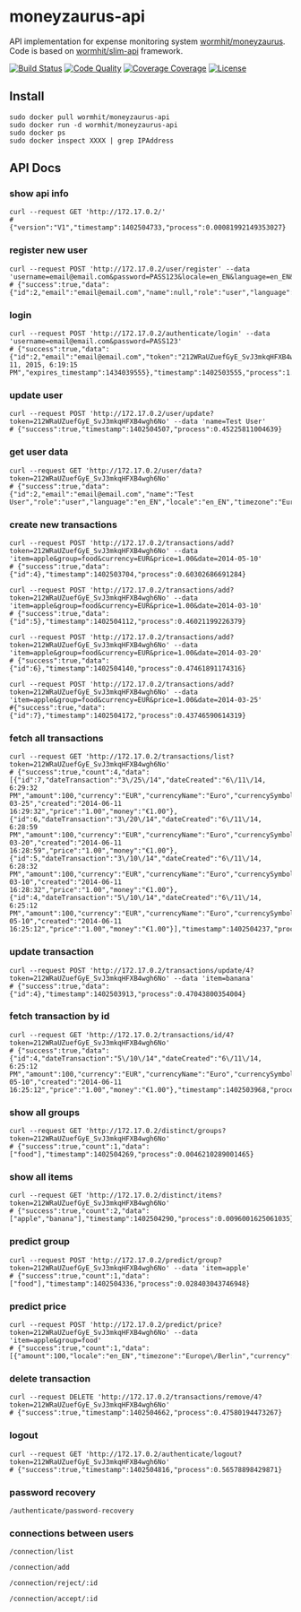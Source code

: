 moneyzaurus-api
===============

API implementation for expense monitoring system [wormhit/moneyzaurus][1].
Code is based on [wormhit/slim-api][2] framework.

[![Build Status](https://travis-ci.org/wormhit/moneyzaurus-api.png?branch=master)](https://travis-ci.org/wormhit/moneyzaurus-api) [![Code Quality](https://scrutinizer-ci.com/g/wormhit/moneyzaurus-api/badges/quality-score.png?b=master)](https://scrutinizer-ci.com/g/wormhit/moneyzaurus-api/) [![Coverage Coverage](https://coveralls.io/repos/wormhit/moneyzaurus-api/badge.png?branch=master)](https://coveralls.io/r/wormhit/moneyzaurus-api?branch=master) [![License](https://poser.pugx.org/wormhit/slim-api/license.png)](https://packagist.org/packages/wormhit/slim-api)


Install
-----------------

```
sudo docker pull wormhit/moneyzaurus-api
sudo docker run -d wormhit/moneyzaurus-api
sudo docker ps
sudo docker inspect XXXX | grep IPAddress
```

API Docs
-----------------

### show api info
```
curl --request GET 'http://172.17.0.2/'
# {"version":"V1","timestamp":1402504733,"process":0.00081992149353027}
```

### register new user
```
curl --request POST 'http://172.17.0.2/user/register' --data 'username=email@email.com&password=PASS123&locale=en_EN&language=en_EN&timezone=Europe/Berlin'
# {"success":true,"data":{"id":2,"email":"email@email.com","name":null,"role":"user","language":"en_EN","locale":"en_EN","timezone":"Europe\/Berlin","state":1},"timestamp":1402503495,"process":1.6391539573669}
```

### login
```
curl --request POST 'http://172.17.0.2/authenticate/login' --data 'username=email@email.com&password=PASS123'
# {"success":true,"data":{"id":2,"email":"email@email.com","token":"212WRaUZuefGyE_SvJ3mkqHFXB4wgh6No","expires":"Jun 11, 2015, 6:19:15 PM","expires_timestamp":1434039555},"timestamp":1402503555,"process":1.6310708522797}
```

### update user
```
curl --request POST 'http://172.17.0.2/user/update?token=212WRaUZuefGyE_SvJ3mkqHFXB4wgh6No' --data 'name=Test User'
# {"success":true,"timestamp":1402504507,"process":0.45225811004639}
```

### get user data
```
curl --request GET 'http://172.17.0.2/user/data?token=212WRaUZuefGyE_SvJ3mkqHFXB4wgh6No'
# {"success":true,"data":{"id":2,"email":"email@email.com","name":"Test User","role":"user","language":"en_EN","locale":"en_EN","timezone":"Europe\/Berlin","state":1},"timestamp":1402504528,"process":0.00076603889465332}
```

### create new transactions
```
curl --request POST 'http://172.17.0.2/transactions/add?token=212WRaUZuefGyE_SvJ3mkqHFXB4wgh6No' --data 'item=apple&group=food&currency=EUR&price=1.00&date=2014-05-10'
# {"success":true,"data":{"id":4},"timestamp":1402503704,"process":0.60302686691284}

curl --request POST 'http://172.17.0.2/transactions/add?token=212WRaUZuefGyE_SvJ3mkqHFXB4wgh6No' --data 'item=apple&group=food&currency=EUR&price=1.00&date=2014-03-10'
# {"success":true,"data":{"id":5},"timestamp":1402504112,"process":0.46021199226379}

curl --request POST 'http://172.17.0.2/transactions/add?token=212WRaUZuefGyE_SvJ3mkqHFXB4wgh6No' --data 'item=apple&group=food&currency=EUR&price=1.00&date=2014-03-20'
# {"success":true,"data":{"id":6},"timestamp":1402504140,"process":0.47461891174316}

curl --request POST 'http://172.17.0.2/transactions/add?token=212WRaUZuefGyE_SvJ3mkqHFXB4wgh6No' --data 'item=apple&group=food&currency=EUR&price=1.00&date=2014-03-25'
#{"success":true,"data":{"id":7},"timestamp":1402504172,"process":0.43746590614319}
```

### fetch all transactions
```
curl --request GET 'http://172.17.0.2/transactions/list?token=212WRaUZuefGyE_SvJ3mkqHFXB4wgh6No'
# {"success":true,"count":4,"data":[{"id":7,"dateTransaction":"3\/25\/14","dateCreated":"6\/11\/14, 6:29:32 PM","amount":100,"currency":"EUR","currencyName":"Euro","currencySymbol":"€","email":"email@email.com","role":"user","userId":2,"locale":"en_EN","timezone":"Europe\/Berlin","userName":null,"itemName":"apple","itemId":2,"groupName":"food","groupId":2,"date":"2014-03-25","created":"2014-06-11 16:29:32","price":"1.00","money":"€1.00"},{"id":6,"dateTransaction":"3\/20\/14","dateCreated":"6\/11\/14, 6:28:59 PM","amount":100,"currency":"EUR","currencyName":"Euro","currencySymbol":"€","email":"email@email.com","role":"user","userId":2,"locale":"en_EN","timezone":"Europe\/Berlin","userName":null,"itemName":"apple","itemId":2,"groupName":"food","groupId":2,"date":"2014-03-20","created":"2014-06-11 16:28:59","price":"1.00","money":"€1.00"},{"id":5,"dateTransaction":"3\/10\/14","dateCreated":"6\/11\/14, 6:28:32 PM","amount":100,"currency":"EUR","currencyName":"Euro","currencySymbol":"€","email":"email@email.com","role":"user","userId":2,"locale":"en_EN","timezone":"Europe\/Berlin","userName":null,"itemName":"apple","itemId":2,"groupName":"food","groupId":2,"date":"2014-03-10","created":"2014-06-11 16:28:32","price":"1.00","money":"€1.00"},{"id":4,"dateTransaction":"5\/10\/14","dateCreated":"6\/11\/14, 6:25:12 PM","amount":100,"currency":"EUR","currencyName":"Euro","currencySymbol":"€","email":"email@email.com","role":"user","userId":2,"locale":"en_EN","timezone":"Europe\/Berlin","userName":null,"itemName":"banana","itemId":3,"groupName":"food","groupId":3,"date":"2014-05-10","created":"2014-06-11 16:25:12","price":"1.00","money":"€1.00"}],"timestamp":1402504237,"process":0.02446985244751}
```

### update transaction
```
curl --request POST 'http://172.17.0.2/transactions/update/4?token=212WRaUZuefGyE_SvJ3mkqHFXB4wgh6No' --data 'item=banana'
# {"success":true,"data":{"id":4},"timestamp":1402503913,"process":0.47043800354004}
```

### fetch transaction by id
```
curl --request GET 'http://172.17.0.2/transactions/id/4?token=212WRaUZuefGyE_SvJ3mkqHFXB4wgh6No'
# {"success":true,"data":{"id":4,"dateTransaction":"5\/10\/14","dateCreated":"6\/11\/14, 6:25:12 PM","amount":100,"currency":"EUR","currencyName":"Euro","currencySymbol":"€","email":"email@email.com","role":"user","userId":2,"locale":"en_EN","timezone":"Europe\/Berlin","userName":null,"itemName":"banana","itemId":3,"groupName":"food","groupId":2,"date":"2014-05-10","created":"2014-06-11 16:25:12","price":"1.00","money":"€1.00"},"timestamp":1402503968,"process":0.02384614944458}
```

### show all groups
```
curl --request GET 'http://172.17.0.2/distinct/groups?token=212WRaUZuefGyE_SvJ3mkqHFXB4wgh6No'
# {"success":true,"count":1,"data":["food"],"timestamp":1402504269,"process":0.0046210289001465}
```

### show all items
```
curl --request GET 'http://172.17.0.2/distinct/items?token=212WRaUZuefGyE_SvJ3mkqHFXB4wgh6No'
# {"success":true,"count":2,"data":["apple","banana"],"timestamp":1402504290,"process":0.0096001625061035}
```

### predict group
```
curl --request POST 'http://172.17.0.2/predict/group?token=212WRaUZuefGyE_SvJ3mkqHFXB4wgh6No' --data 'item=apple'
# {"success":true,"count":1,"data":["food"],"timestamp":1402504336,"process":0.028403043746948}
```

### predict price
```
curl --request POST 'http://172.17.0.2/predict/price?token=212WRaUZuefGyE_SvJ3mkqHFXB4wgh6No' --data 'item=apple&group=food'
# {"success":true,"count":1,"data":[{"amount":100,"locale":"en_EN","timezone":"Europe\/Berlin","currency":"EUR","currencyName":"Euro","currencySymbol":"€","usedCount":"3","price":"1.00","money":"€1.00"}],"timestamp":1402504365,"process":0.021919965744019}
```

### delete transaction
```
curl --request DELETE 'http://172.17.0.2/transactions/remove/4?token=212WRaUZuefGyE_SvJ3mkqHFXB4wgh6No'
# {"success":true,"timestamp":1402504662,"process":0.47580194473267}
```

### logout
```
curl --request GET 'http://172.17.0.2/authenticate/logout?token=212WRaUZuefGyE_SvJ3mkqHFXB4wgh6No'
# {"success":true,"timestamp":1402504816,"process":0.56578898429871}
```

### password recovery
```
/authenticate/password-recovery
```

### connections between users
```
/connection/list
```

```
/connection/add
```

```
/connection/reject/:id
```

```
/connection/accept/:id
```

[1]: https://github.com/wormhit/moneyzaurus
[2]: https://github.com/wormhit/slim-api